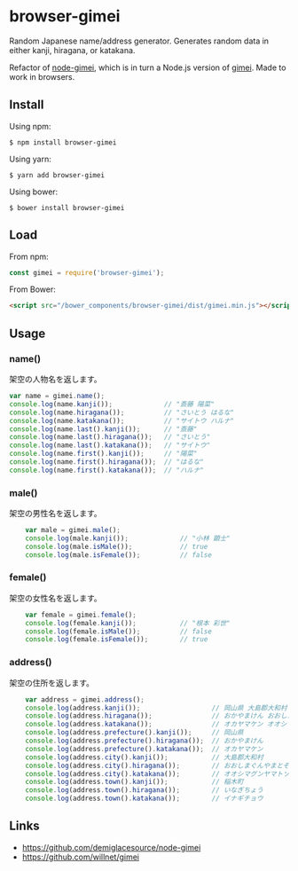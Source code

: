 browser-gimei
=========================

Random Japanese name/address generator. Generates random data in either kanji, hiragana, or katakana.

Refactor of [node-gimei](https://github.com/demiglacesource/node-gimei), which is in turn a Node.js version of [gimei](https://github.com/willnet/gimei). Made to work in browsers.


Install
---------

Using npm:

```
$ npm install browser-gimei
```

Using yarn:

```
$ yarn add browser-gimei
```

Using bower:

```
$ bower install browser-gimei
```


Load
---------

From npm:

```js
const gimei = require('browser-gimei');
```

From Bower:

```html
<script src="/bower_components/browser-gimei/dist/gimei.min.js"></script>
```



Usage
--------------

### name()

架空の人物名を返します。

```js
var name = gimei.name();
console.log(name.kanji());             // "斎藤 陽菜"
console.log(name.hiragana());          // "さいとう はるな"
console.log(name.katakana());          // "サイトウ ハルナ"
console.log(name.last().kanji());      // "斎藤"
console.log(name.last().hiragana());   // "さいとう"
console.log(name.last().katakana());   // "サイトウ"
console.log(name.first().kanji());     // "陽菜"
console.log(name.first().hiragana());  // "はるな"
console.log(name.first().katakana());  // "ハルナ"
```

### male()

架空の男性名を返します。

```js
    var male = gimei.male();
    console.log(male.kanji());             // "小林 顕士"
    console.log(male.isMale());            // true
    console.log(male.isFemale());          // false
```

### female()

架空の女性名を返します。

```js
    var female = gimei.female();
    console.log(female.kanji());           // "根本 彩世"
    console.log(female.isMale());          // false
    console.log(female.isFemale());        // true
```

### address()

架空の住所を返します。

```js
    var address = gimei.address();
    console.log(address.kanji());                  // 岡山県 大島郡大和村 稲木町
    console.log(address.hiragana());               // おかやまけん おおしまぐんやまとそん いなぎちょう
    console.log(address.katakana());               // オカヤマケン オオシマグンヤマトソン イナギチョウ
    console.log(address.prefecture().kanji());     // 岡山県
    console.log(address.prefecture().hiragana());  // おかやまけん
    console.log(address.prefecture().katakana());  // オカヤマケン
    console.log(address.city().kanji());           // 大島郡大和村
    console.log(address.city().hiragana());        // おおしまぐんやまとそん
    console.log(address.city().katakana());        // オオシマグンヤマトソン
    console.log(address.town().kanji());           // 稲木町
    console.log(address.town().hiragana());        // いなぎちょう
    console.log(address.town().katakana());        // イナギチョウ
```

Links
------

* https://github.com/demiglacesource/node-gimei
* https://github.com/willnet/gimei

